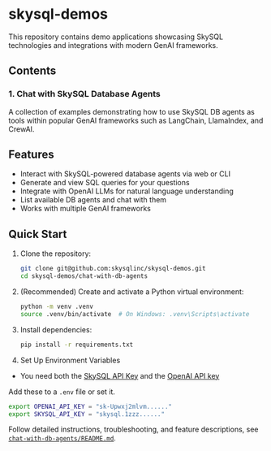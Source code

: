 # skysql-demos

This repository contains demo applications showcasing SkySQL technologies and integrations with modern GenAI frameworks.

## Contents

### 1. Chat with SkySQL Database Agents

A collection of examples demonstrating how to use SkySQL DB agents as tools within popular GenAI frameworks such as LangChain, LlamaIndex, and CrewAI.

## Features
- Interact with SkySQL-powered database agents via web or CLI
- Generate and view SQL queries for your questions
- Integrate with OpenAI LLMs for natural language understanding
- List available DB agents and chat with them
- Works with multiple GenAI frameworks

## Quick Start

1. Clone the repository:
   ```bash
   git clone git@github.com:skysqlinc/skysql-demos.git
   cd skysql-demos/chat-with-db-agents
   ```
2. (Recommended) Create and activate a Python virtual environment:
   ```bash
   python -m venv .venv
   source .venv/bin/activate  # On Windows: .venv\Scripts\activate
   ```
3. Install dependencies:
   ```bash
   pip install -r requirements.txt
   ```
4. Set Up Environment Variables
- You need both the [SkySQL API Key](https://app.skysql.com/user-profile/api-keys) and the [OpenAI API key](https://platform.openai.com/api-keys)

Add these to a `.env` file or set it. 

```sh
export OPENAI_API_KEY = "sk-Upwxj2mlvm......"
export SKYSQL_API_KEY = "skysql.1zzz......"
```

Follow detailed instructions, troubleshooting, and feature descriptions, see [`chat-with-db-agents/README.md`](chat-with-db-agents/README.md).
